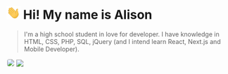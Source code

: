 <h1>
  <img src="https://raw.githubusercontent.com/ABSphreak/ABSphreak/master/gifs/Hi.gif" height="30px">
  Hi! My name is Alison
</h1>

> I'm a high school student in love for developer. I have knowledge in HTML, CSS, PHP, SQL, jQuery (and I intend learn React, Next.js and Mobile Developer).

<div>
  <img src="https://github.com/AlisonSarto/AlisonSarto/assets/119765430/44a906a2-c02f-41f3-b087-783d46f2dc95" height="200" style="border: 1.5px solid white; border-radius: 5px;">
  <img src="https://github-readme-stats.vercel.app/api?username=AlisonSarto&show_icons=true&theme=tokyonight" height="200">
</div>

